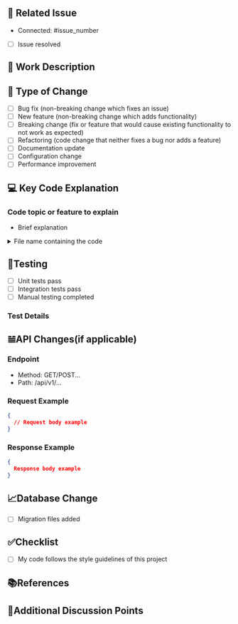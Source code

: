 ## 🔗 Related Issue
<!-- Write the issue number and check if the issue is resolved (Ex. #4) -->
- Connected: #issue_number
- [ ] Issue resolved

## 📄 Work Description
<!-- Describe your work in detail -->


## 📌 Type of Change
<!-- Please check the relevant options -->
- [ ] Bug fix (non-breaking change which fixes an issue)
- [ ] New feature (non-breaking change which adds functionality)
- [ ] Breaking change (fix or feature that would cause existing functionality to not work as expected)
- [ ] Refactoring (code change that neither fixes a bug nor adds a feature)
- [ ] Documentation update
- [ ] Configuration change
- [ ] Performance improvement

## 💻 Key Code Explanation
<!-- Explain the code, skip if not applicable! -->
### Code topic or feature to explain

- Brief explanation

<details>
<summary>File name containing the code</summary>
  
```java
// Write your code here!
```
</details>

## 💉Testing
<!-- Describe the tests you ran -->
- [ ] Unit tests pass
- [ ] Integration tests pass
- [ ] Manual testing completed

### Test Details

## 𝌡API Changes(if applicable)
### Endpoint
- Method: GET/POST...
- Path: /api/v1/...
### Request Example
```json
{
  // Request body example
}
```
### Response Example
```json
{
  Response body example
}
```

## 📈Database Change
<!-- If there are database schema changes -->
- [ ] Migration files added

## ✅Checklist
- [ ] My code follows the style guidelines of this project

## 📚References
<!-- Write if applicable, otherwise delete this section entirely! -->

## 👀Additional Discussion Points
<!-- Write if applicable, otherwise delete this section entirely! -->
